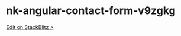 # nk-angular-contact-form-v9zgkg

[Edit on StackBlitz ⚡️](https://stackblitz.com/edit/nk-angular-contact-form-v9zgkg)